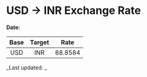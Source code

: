 # USD → INR Exchange Rate

**Date:** 

| Base | Target | Rate  |
|:----:|:------:|:-----:|
| USD  | INR    | 88.8584 |

_Last updated: _